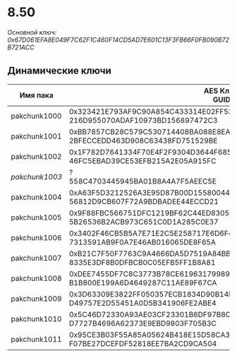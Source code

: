 # 8.50

###### Основной ключ: 0x67D061EFA8E049F7C62F1C460F14CD5AD7E601C13F3FB66F0FB090B72B721ACC

## Динамические ключи

| Имя пака     | AES Ключ<br/>GUID                                                                                       |
|--------------|---------------------------------------------------------------------------------------------------------|
| pakchunk1000 | 0x323421E793AF9C90A854C433314E02FF5345DC55A25C35E727A1BF11C1DF533A<br/>216D955070ADAF10973BD156897472C3 |
| pakchunk1001 | 0xBB7857CB28C579C530714408BA088E8EAC122619E1CBF725BAF2C1C25521482E<br/>2BFECCEDD463D908C63438FD751529BE |
| pakchunk1002 | 0x1F782D7641334F70E4F2F9304D3644F68503A09132EAF99F423D630E8E39DE06<br/>46FC5EBAD39CE53EFB215A2E05A915FC |
| *pakchunk1003* | ?<br/>558C4703445945BA01B8A4A7F5AEEC5E                                                                |
| pakchunk1004 | 0xA63F5D3212526A3E95D87B00D15580044EC2B38F9E101CF529EC77E3481A7CAF<br/>56812D9CB607F72A9BDBADEE44ECCD21 |
| pakchunk1005 | 0x9F88FBC566751DFC1219BF62C44ED8305C91B138E5DE08C95436498FB5B2E2BB<br/>5B26536B2ACB973C651C0D1A285C0E37 |
| pakchunk1006 | 0x3402F46CB5B5A7E71E2C5E258717E6D6F40F68C96FF1E34F3FAB538B34D910DD<br/>7313591AB9F0A7E46AB016065DE8F65A |
| pakchunk1007 | 0xB21C7F50F7763C9A4666DA5D7519A84BB468B1B10ED0C96C68D6FEF5A69047D8<br/>8335E3DF8B0DFBCB0C05EFB5FF1B8A81 |
| pakchunk1008 | 0xDEE7455DF7C8C3773B78CE61963179989400DFA15B5B63DE17C1B1D53703D6F7<br/>B1B800E199A6D4649287C11AE89F67CA |
| pakchunk1009 | 0x3D63309E3822FF050357ECB1834D90B14DF78C0E76F5FC554D11F2AA792FDB57<br/>D49757E2D55451A0D5B341906FE2ABE4 |
| pakchunk1010 | 0x5C46D72330A93AE03CF23301B6DF97B8CB7E35A3885A5BDFA56F61EE2FDD1653<br/>D7727B4696A62373E9EBD9803F705B3C |
| pakchunk1011 | 0x95CE3B03F55A85A05624B418E15D58CA3CC93C8E71544AC89C36AA7703E3BF68<br/>F07BE27DCEFDF52818EE7BA2CD9CA504 |
